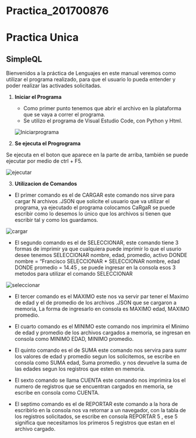 # Practica_201700876


# Practica Unica 
## SimpleQL                                         


Bienvenidos a la práctica de Lenguajes en este manual veremos como utilizar el programa realizado, 
para que el usuario lo pueda entender y poder realizar las activades solicitadas.


1.  **Iniciar el Programa**

      * Como primer punto tenemos que abrir el archivo en la plataforma que se vaya a correr el programa.
      * Se utilizo el programa de Visual Estudio Code, con Python y Html. 
    
      
      
      
      ![Iniciarprograma](https://user-images.githubusercontent.com/69007766/92050074-615b7280-ed49-11ea-9981-276e67072454.png)

2. **Se ejecuta el Progrograma**
 
Se ejecuta en el boton que aparece en la parte de arriba, también se puede ejecutar por medio de ctrl + F5.        

 
![ejecutar](https://user-images.githubusercontent.com/69007766/92059867-94086980-ed4f-11ea-90ad-4af415686b1e.png)


3. **Utilizacion de Comandos**

* El primer comando es el de CARGAR este comando nos sirve para cargar N archivos .JSON que solicite el usuario que va utilizar el programa, ya ejecutado el programa colocamos CaRgaR se puede escribir como lo desemos lo único que los archivos si tienen que escribir tal y como los guardamos.

![cargar](https://user-images.githubusercontent.com/69007766/92060456-06c61480-ed51-11ea-956b-e5b77c2ee23f.png)

* El segundo comando es el de SELECCIONAR, este comando tiene 3 formas de imprimir  ya que cualquiera puede imprimir lo que el usurio desee tenemos  SELECCIONAR nombre, edad, promedio, activo DONDE nombre = “Francisco 
SELECCIONAR *
SELECCIONAR nombre, edad DONDE promedio = 14.45 , se puede ingresar en la consola esos 3 metodos para utilizar el comando SELECCIONAR


![seleccionar](https://user-images.githubusercontent.com/69007766/92060983-6e309400-ed52-11ea-9344-1df8902de1d7.png)

* El tercer comando es el MAXIMO este nos va servir par tener el Maximo de edad y  el de promedio de los archivos .JSON que se cargaron a memoria, La forma de ingresarlo en consola es MAXIMO edad, MAXIMO promedio.




* El cuarto comando es el MINIMO este comando nos imprimira el Minimo de edad y promedio de los archivos cargados a memoria, se ingresan  en consola como MINIMO EDAD, MINIMO promedio.




* El quinto comando es el de SUMA  este comando nos servira para sumr los valores de edad y promedio segun los solicitemos, se escribe en consola como SUMA edad, Suma promedio. y nos devuelve la suma de las edades segun los registros que esten en memoria.





* El sexto comando se llama CUENTA este comando nos imprimira los el numero de registros que se encuentran cargados en memoria, se escribe en consola como CUENTA.





* El septimo comando es el de REPORTAR  este comando a la hora de escribirlo en la consola nos va retornar a un navegador, con la tabla de los registros solicitados, se escribe en consola REPORTAR  5 , ese 5 significa que  necesitamos los primeros 5 registros que estan en el archivo cargado. 
